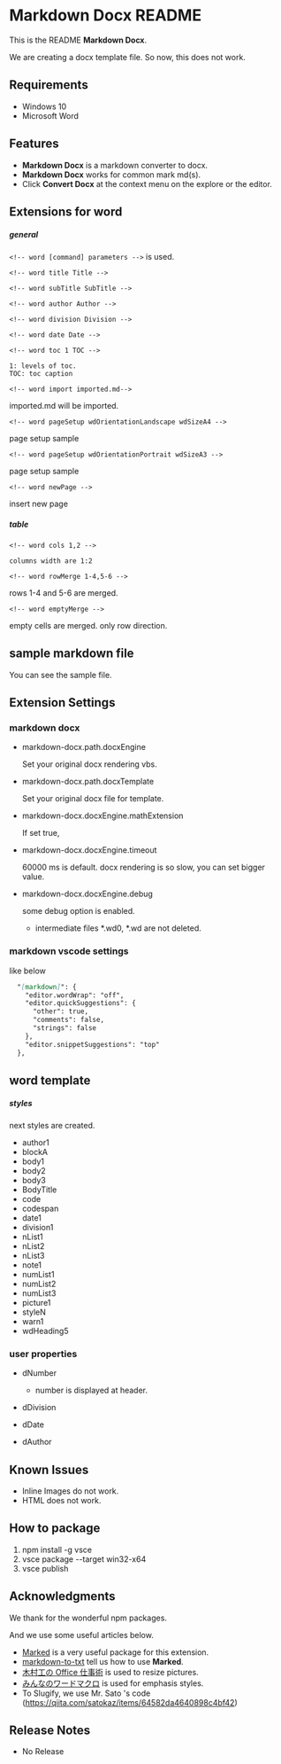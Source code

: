 # Markdown Docx README

This is the README **Markdown Docx**. 

We are creating a docx template file. So now, this does not work.


## Requirements

* Windows 10
* Microsoft Word

## Features

* **Markdown Docx** is a markdown converter to docx.
* **Markdown Docx** works for common mark md(s).
* Click **Convert Docx** at the context menu on the explore or the editor.
  
## Extensions for word

##### general

`<!-- word [command] parameters -->` is used.

`<!-- word title Title -->`

`<!-- word subTitle SubTitle -->`

`<!-- word author Author -->`

`<!-- word division Division -->`

`<!-- word date Date -->`

`<!-- word toc 1 TOC -->`

    1: levels of toc.
    TOC: toc caption

`<!-- word import imported.md-->`

  imported.md will be imported.

`<!-- word pageSetup wdOrientationLandscape wdSizeA4 -->`
  
  page setup sample

`<!-- word pageSetup wdOrientationPortrait wdSizeA3 -->`

  page setup sample

`<!-- word newPage -->`

  insert new page

##### table

`<!-- word cols 1,2 -->`

    columns width are 1:2

`<!-- word rowMerge 1-4,5-6 -->`

  rows 1-4 and 5-6 are merged.

`<!-- word emptyMerge -->`
  
  empty cells are merged. only row direction.

## sample markdown file

You can see the sample file.

## Extension Settings

### markdown docx

* markdown-docx.path.docxEngine

    Set your original docx rendering vbs.

* markdown-docx.path.docxTemplate

    Set your original docx file for template.

* markdown-docx.docxEngine.mathExtension
   
   If set true, 

* markdown-docx.docxEngine.timeout

    60000 ms is default. docx rendering is so slow, you can set bigger value.


* markdown-docx.docxEngine.debug
   
    some debug option is enabled.

    * intermediate files *.wd0, *.wd are not deleted.
  
### markdown vscode settings

like below

```markdown
  "[markdown]": {
    "editor.wordWrap": "off",
    "editor.quickSuggestions": {
      "other": true,
      "comments": false,
      "strings": false
    },
    "editor.snippetSuggestions": "top"
  },
```

## word template

##### styles

next styles are created.

* author1
* blockA
* body1
* body2
* body3
* BodyTitle
* code
* codespan
* date1
* division1
* nList1
* nList2
* nList3
* note1
* numList1
* numList2
* numList3
* picture1
* styleN
* warn1
* wdHeading5

### user properties

* dNumber
  
  * number is displayed at header.
* dDivision
* dDate
* dAuthor

## Known Issues

* Inline Images do not work.
* HTML does not work.

## How to package

1. npm install -g vsce
1. vsce package --target win32-x64
1. vsce publish

## Acknowledgments

We thank for the wonderful npm packages.

And we use some useful articles below. 

* [Marked](https://www.npmjs.com/package/marked) is a very useful package for this extension.
* [markdown-to-txt](https://www.npmjs.com/package/markdown-to-txt) tell us how to use **Marked**.
* [木村工の Office 仕事術](https://koukimra.com/) is used to resize pictures.
* [みんなのワードマクロ](https://www.wordvbalab.com/) is used for emphasis styles.
* To Slugify, we use Mr. Sato 's code (https://qiita.com/satokaz/items/64582da4640898c4bf42)



## Release Notes

* No Release


